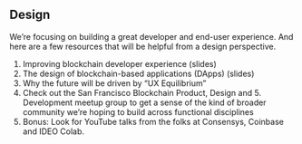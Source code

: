 ## Design

We’re focusing on building a great developer and end-user experience. And here are a few resources that will be helpful from a design perspective.

1. Improving blockchain developer experience (slides)
2. The design of blockchain-based applications (DApps) (slides)
3. Why the future will be driven by “UX Equilibrium”
4. Check out the San Francisco Blockchain Product, Design and 5. Development meetup group to get a sense of the kind of broader community we’re hoping to build across functional disciplines
5. Bonus: Look for YouTube talks from the folks at Consensys, Coinbase and IDEO Colab.
